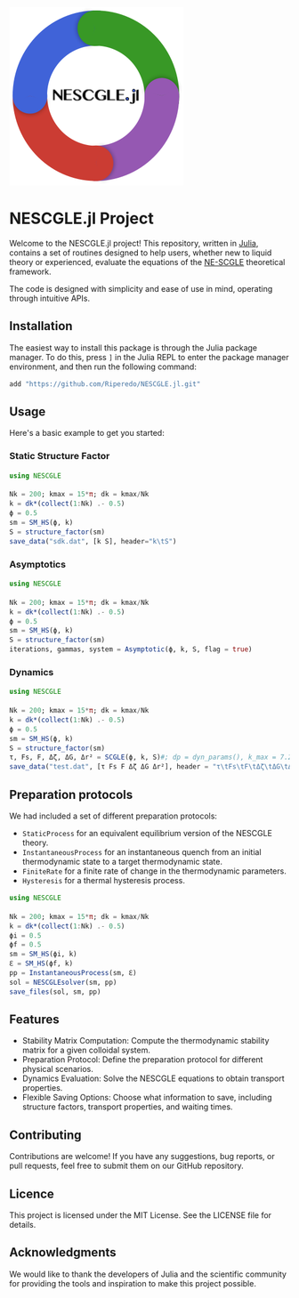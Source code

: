 ![Logo](docs/build/assets/Logo.png)

# NESCGLE.jl Project

Welcome to the NESCGLE.jl project! This repository, written in [Julia](https://julialang.org/), contains a set of routines designed to help users, whether new to liquid theory or experienced, evaluate the equations of the [NE-SCGLE](https://doi.org/10.1103/PhysRevE.82.061503) theoretical framework.

The code is designed with simplicity and ease of use in mind, operating through intuitive APIs.

## Installation

The easiest way to install this package is through the Julia package manager. To do this, press `]` in the Julia REPL to enter the package manager environment, and then run the following command:

```julia
add "https://github.com/Riperedo/NESCGLE.jl.git"
```

## Usage
Here's a basic example to get you started:

### Static Structure Factor

```julia
using NESCGLE

Nk = 200; kmax = 15*π; dk = kmax/Nk
k = dk*(collect(1:Nk) .- 0.5)
ϕ = 0.5
sm = SM_HS(ϕ, k)
S = structure_factor(sm)
save_data("sdk.dat", [k S], header="k\tS")
```

### Asymptotics

```julia
using NESCGLE

Nk = 200; kmax = 15*π; dk = kmax/Nk
k = dk*(collect(1:Nk) .- 0.5)
ϕ = 0.5
sm = SM_HS(ϕ, k)
S = structure_factor(sm)
iterations, gammas, system = Asymptotic(ϕ, k, S, flag = true)
```

### Dynamics

```julia
using NESCGLE

Nk = 200; kmax = 15*π; dk = kmax/Nk
k = dk*(collect(1:Nk) .- 0.5)
ϕ = 0.5
sm = SM_HS(ϕ, k)
S = structure_factor(sm)
τ, Fs, F, Δζ, ΔG, Δr² = SCGLE(ϕ, k, S)#; dp = dyn_params(), k_max = 7.2
save_data("test.dat", [τ Fs F Δζ ΔG Δr²], header = "τ\tFs\tF\tΔζ\tΔG\tΔr²")
```

## Preparation protocols

We had included a set of different  preparation protocols:
* `StaticProcess` for an equivalent equilibrium version of the NESCGLE theory.
* `InstantaneousProcess` for an instantaneous quench from an initial thermodynamic state to a target thermodynamic state.
* `FiniteRate` for a finite rate of change in the thermodynamic parameters.
* `Hysteresis` for a thermal hysteresis process.

```julia
using NESCGLE

Nk = 200; kmax = 15*π; dk = kmax/Nk
k = dk*(collect(1:Nk) .- 0.5)
ϕi = 0.5
ϕf = 0.5
sm = SM_HS(ϕi, k)
ℇ = SM_HS(ϕf, k)
pp = InstantaneousProcess(sm, ℇ)
sol = NESCGLEsolver(sm, pp)
save_files(sol, sm, pp)
```

## Features

* Stability Matrix Computation: Compute the thermodynamic stability matrix for a given colloidal system.
* Preparation Protocol: Define the preparation protocol for different physical scenarios.
* Dynamics Evaluation: Solve the NESCGLE equations to obtain transport properties.
* Flexible Saving Options: Choose what information to save, including structure factors, transport properties, and waiting times.

## Contributing

Contributions are welcome! If you have any suggestions, bug reports, or pull requests, feel free to submit them on our GitHub repository.

## Licence

This project is licensed under the MIT License. See the LICENSE file for details.

## Acknowledgments

We would like to thank the developers of Julia and the scientific community for providing the tools and inspiration to make this project possible.
